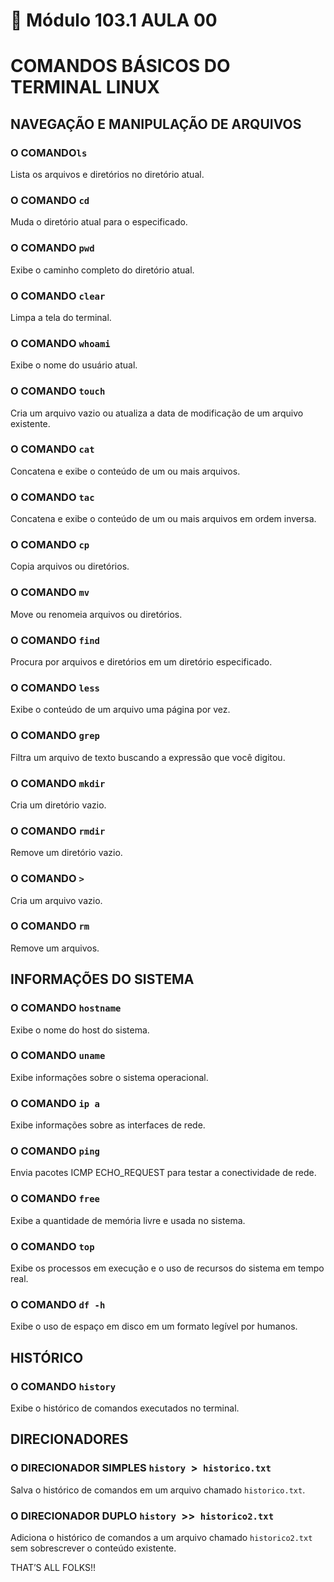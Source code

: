 # 🐧 Módulo 103.1 AULA 00

# COMANDOS BÁSICOS DO TERMINAL LINUX

## NAVEGAÇÃO E MANIPULAÇÃO DE ARQUIVOS

### O COMANDO`ls`

Lista os arquivos e diretórios no diretório atual.

### O COMANDO `cd`

Muda o diretório atual para o especificado.

### O COMANDO `pwd`

Exibe o caminho completo do diretório atual.

### O COMANDO `clear`

Limpa a tela do terminal.

### O COMANDO `whoami`

Exibe o nome do usuário atual.

### O COMANDO `touch`

Cria um arquivo vazio ou atualiza a data de modificação de um arquivo existente.

### O COMANDO `cat`

Concatena e exibe o conteúdo de um ou mais arquivos.

### O COMANDO `tac`

Concatena e exibe o conteúdo de um ou mais arquivos em ordem inversa.

### O COMANDO `cp`

Copia arquivos ou diretórios.

### O COMANDO `mv`

Move ou renomeia arquivos ou diretórios.

### O COMANDO `find`

Procura por arquivos e diretórios em um diretório especificado.

### O COMANDO `less`

Exibe o conteúdo de um arquivo uma página por vez.

### O COMANDO `grep`

Filtra um arquivo de texto buscando a expressão que você digitou.

### O COMANDO `mkdir`

Cria um diretório vazio.

### O COMANDO `rmdir`

Remove um diretório vazio.

### O COMANDO `>`

Cria um arquivo vazio.

### O COMANDO `rm`

Remove um arquivos.

## INFORMAÇÕES DO SISTEMA

### O COMANDO `hostname`

Exibe o nome do host do sistema.

### O COMANDO `uname`

Exibe informações sobre o sistema operacional.

### O COMANDO `ip a`

Exibe informações sobre as interfaces de rede.

### O COMANDO `ping`

Envia pacotes ICMP ECHO_REQUEST para testar a conectividade de rede.

### O COMANDO `free`

Exibe a quantidade de memória livre e usada no sistema.

### O COMANDO `top`

Exibe os processos em execução e o uso de recursos do sistema em tempo real.

### O COMANDO `df -h`

Exibe o uso de espaço em disco em um formato legível por humanos.

## HISTÓRICO

### O COMANDO `history`

Exibe o histórico de comandos executados no terminal.

## DIRECIONADORES

### O DIRECIONADOR SIMPLES `history `>` historico.txt`

Salva o histórico de comandos em um arquivo chamado `historico.txt`.

### O DIRECIONADOR DUPLO `history `>>` historico2.txt`

Adiciona o histórico de comandos a um arquivo chamado `historico2.txt` sem sobrescrever o conteúdo existente.

THAT’S ALL FOLKS!!
